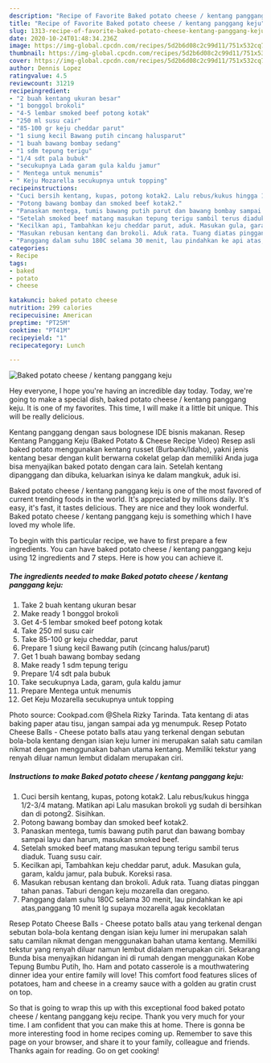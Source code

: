 ```yaml
---
description: "Recipe of Favorite Baked potato cheese / kentang panggang keju"
title: "Recipe of Favorite Baked potato cheese / kentang panggang keju"
slug: 1313-recipe-of-favorite-baked-potato-cheese-kentang-panggang-keju
date: 2020-10-24T01:48:34.236Z
image: https://img-global.cpcdn.com/recipes/5d2b6d08c2c99d11/751x532cq70/baked-potato-cheese-kentang-panggang-keju-foto-resep-utama.jpg
thumbnail: https://img-global.cpcdn.com/recipes/5d2b6d08c2c99d11/751x532cq70/baked-potato-cheese-kentang-panggang-keju-foto-resep-utama.jpg
cover: https://img-global.cpcdn.com/recipes/5d2b6d08c2c99d11/751x532cq70/baked-potato-cheese-kentang-panggang-keju-foto-resep-utama.jpg
author: Dennis Lopez
ratingvalue: 4.5
reviewcount: 31219
recipeingredient:
- "2 buah kentang ukuran besar"
- "1 bonggol brokoli"
- "4-5 lembar smoked beef potong kotak"
- "250 ml susu cair"
- "85-100 gr keju cheddar parut"
- "1 siung kecil Bawang putih cincang halusparut"
- "1 buah bawang bombay sedang"
- "1 sdm tepung terigu"
- "1/4 sdt pala bubuk"
- "secukupnya Lada garam gula kaldu jamur"
- " Mentega untuk menumis"
- " Keju Mozarella secukupnya untuk topping"
recipeinstructions:
- "Cuci bersih kentang, kupas, potong kotak2. Lalu rebus/kukus hingga 1/2-3/4 matang. Matikan api Lalu masukan brokoli yg sudah di bersihkan dan di potong2. Sisihkan."
- "Potong bawang bombay dan smoked beef kotak2."
- "Panaskan mentega, tumis bawang putih parut dan bawang bombay sampai layu dan harum, masukan smoked beef."
- "Setelah smoked beef matang masukan tepung terigu sambil terus diaduk. Tuang susu cair."
- "Kecilkan api, Tambahkan keju cheddar parut, aduk. Masukan gula, garam, kaldu jamur, pala bubuk. Koreksi rasa."
- "Masukan rebusan kentang dan brokoli. Aduk rata. Tuang diatas pinggan tahan panas. Taburi dengan keju mozarella dan oregano."
- "Panggang dalam suhu 180C selama 30 menit, lau pindahkan ke api atas,panggang 10 menit lg supaya mozarella agak kecoklatan"
categories:
- Recipe
tags:
- baked
- potato
- cheese

katakunci: baked potato cheese 
nutrition: 299 calories
recipecuisine: American
preptime: "PT25M"
cooktime: "PT41M"
recipeyield: "1"
recipecategory: Lunch

---
```



![Baked potato cheese / kentang panggang keju](https://img-global.cpcdn.com/recipes/5d2b6d08c2c99d11/751x532cq70/baked-potato-cheese-kentang-panggang-keju-foto-resep-utama.jpg)

Hey everyone, I hope you're having an incredible day today. Today, we're going to make a special dish, baked potato cheese / kentang panggang keju. It is one of my favorites. This time, I will make it a little bit unique. This will be really delicious.

Kentang panggang dengan saus bolognese IDE bisnis makanan. Resep Kentang Panggang Keju (Baked Potato &amp; Cheese Recipe Video) Resep asli baked potato menggunakan kentang russet (Burbank/Idaho), yakni jenis kentang besar dengan kulit berwarna cokelat gelap dan memiliki Anda juga bisa menyajikan baked potato dengan cara lain. Setelah kentang dipanggang dan dibuka, keluarkan isinya ke dalam mangkuk, aduk isi.

Baked potato cheese / kentang panggang keju is one of the most favored of current trending foods in the world. It's appreciated by millions daily. It's easy, it's fast, it tastes delicious. They are nice and they look wonderful. Baked potato cheese / kentang panggang keju is something which I have loved my whole life.


To begin with this particular recipe, we have to first prepare a few ingredients. You can have baked potato cheese / kentang panggang keju using 12 ingredients and 7 steps. Here is how you can achieve it.

<!--inarticleads1-->

##### The ingredients needed to make Baked potato cheese / kentang panggang keju:

1. Take 2 buah kentang ukuran besar
1. Make ready 1 bonggol brokoli
1. Get 4-5 lembar smoked beef potong kotak
1. Take 250 ml susu cair
1. Take 85-100 gr keju cheddar, parut
1. Prepare 1 siung kecil Bawang putih (cincang halus/parut)
1. Get 1 buah bawang bombay sedang
1. Make ready 1 sdm tepung terigu
1. Prepare 1/4 sdt pala bubuk
1. Take secukupnya Lada, garam, gula kaldu jamur
1. Prepare  Mentega untuk menumis
1. Get  Keju Mozarella secukupnya untuk topping


Photo source: Cookpad.com @Shela Rizky Tarinda. Tata kentang di atas baking paper atau tisu, jangan sampai ada yg menumpuk. Resep Potato Cheese Balls - Cheese potato balls atau yang terkenal dengan sebutan bola-bola kentang dengan isian keju lumer ini merupakan salah satu camilan nikmat dengan menggunakan bahan utama kentang. Memiliki tekstur yang renyah diluar namun lembut didalam merupakan ciri. 

<!--inarticleads2-->

##### Instructions to make Baked potato cheese / kentang panggang keju:

1. Cuci bersih kentang, kupas, potong kotak2. Lalu rebus/kukus hingga 1/2-3/4 matang. Matikan api Lalu masukan brokoli yg sudah di bersihkan dan di potong2. Sisihkan.
1. Potong bawang bombay dan smoked beef kotak2.
1. Panaskan mentega, tumis bawang putih parut dan bawang bombay sampai layu dan harum, masukan smoked beef.
1. Setelah smoked beef matang masukan tepung terigu sambil terus diaduk. Tuang susu cair.
1. Kecilkan api, Tambahkan keju cheddar parut, aduk. Masukan gula, garam, kaldu jamur, pala bubuk. Koreksi rasa.
1. Masukan rebusan kentang dan brokoli. Aduk rata. Tuang diatas pinggan tahan panas. Taburi dengan keju mozarella dan oregano.
1. Panggang dalam suhu 180C selama 30 menit, lau pindahkan ke api atas,panggang 10 menit lg supaya mozarella agak kecoklatan


Resep Potato Cheese Balls - Cheese potato balls atau yang terkenal dengan sebutan bola-bola kentang dengan isian keju lumer ini merupakan salah satu camilan nikmat dengan menggunakan bahan utama kentang. Memiliki tekstur yang renyah diluar namun lembut didalam merupakan ciri. Sekarang Bunda bisa menyajikan hidangan ini di rumah dengan menggunakan Kobe Tepung Bumbu Putih, lho. Ham and potato casserole is a mouthwatering dinner idea your entire family will love! This comfort food features slices of potatoes, ham and cheese in a creamy sauce with a golden au gratin crust on top. 

So that is going to wrap this up with this exceptional food baked potato cheese / kentang panggang keju recipe. Thank you very much for your time. I am confident that you can make this at home. There is gonna be more interesting food in home recipes coming up. Remember to save this page on your browser, and share it to your family, colleague and friends. Thanks again for reading. Go on get cooking!
